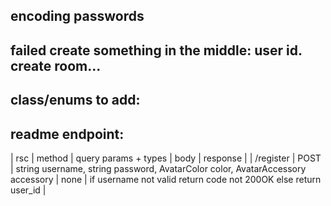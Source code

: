 ## encoding passwords

## failed create something in the middle: user id. create room...

## class/enums to add:

## readme endpoint: 
| rsc | method | query params + types | body | response |
| /register | POST | string username, string password, AvatarColor color, AvatarAccessory accessory | none | if username not valid return code not 200OK else return user_id |


